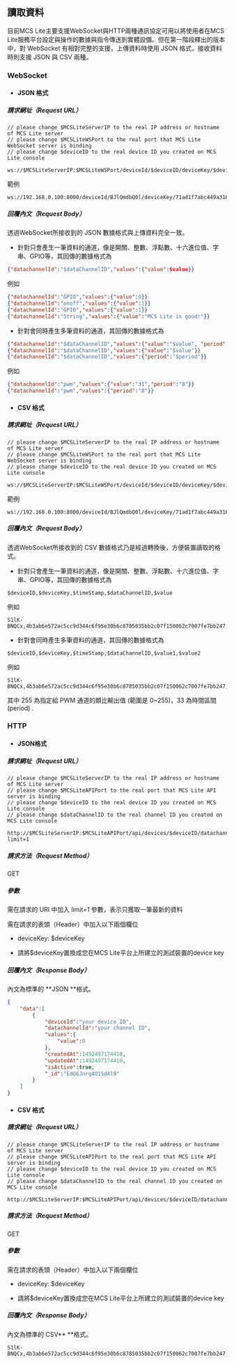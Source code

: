 ## 讀取資料

目前MCS Lite主要支援WebSocket與HTTP兩種通訊協定可用以將使用者在MCS Lite服務平台設定與操作的數據與指令傳送到實體設備。但在第一階段釋出的版本中，對 WebSocket 有相對完整的支援，上傳資料時使用 JSON 格式，接收資料時則支援 JSON 與 CSV 兩種。

### WebSocket

* #### JSON 格式

##### 請求網址（Request URL）

```
// please change $MCSLiteServerIP to the real IP address or hostname of MCS Lite server
// please change $MCSLiteWSPort to the real port that MCS Lite WebSocket server is binding
// please change $deviceID to the real device ID you created on MCS Lite console

ws://$MCSLiteServerIP:$MCSLiteWSPort/deviceId/$deviceID/deviceKey/$deviceKey/viewer
```

範例

```
ws://192.168.0.100:8000/deviceId/BJlQmdbQ0l/deviceKey/71ad1f7abc449a3168cc712291198f7de1ab5603e148dce1228c30e0bcea509f/viewer
```

##### 回覆內文（Request Body）

透過WebSocket所接收到的 JSON 數據格式與上傳資料完全一致。

* 針對只會產生一筆資料的通道，像是開關、整數、浮點數、十六進位值、字串、GPIO等，其回傳的數據格式為

```json
{"datachannelId":"$dataChannelID","values":{"value":$value}}
```

例如

```json
{"datachannelId":"GPIO","values":{"value":0}}
{"datachannelId":"onoff","values":{"value":1}}
{"datachannelId":"GPIO","values":{"value":1}}
{"datachannelId":"String","values":{"value":"MCS Lite is good!"}}
```

* 針對會同時產生多筆資料的通道，其回傳的數據格式為

```json
{"datachannelId":"$dataChannelID","values":{"value":"$value", "period":"$period"}}
{"datachannelId":"$dataChannelID","values":{"value":"$value"}}
{"datachannelId":"$dataChannelID","values":{"period":"$period"}}
```

例如

```json
{"datachannelId":"pwm","values":{"value":"31","period":"8"}}
{"datachannelId":"pwm","values":{"period":"8"}}
```

* #### CSV 格式

##### 請求網址（Request URL）

```
// please change $MCSLiteServerIP to the real IP address or hostname of MCS Lite server
// please change $MCSLiteWSPort to the real port that MCS Lite WebSocket server is binding
// please change $deviceID to the real device ID you created on MCS Lite console

ws://$MCSLiteServerIP:$MCSLiteWSPort/deviceId/$deviceID/deviceKey/$deviceKey/csv
```

範例

```
ws://192.168.0.100:8000/deviceId/BJlQmdbQ0l/deviceKey/71ad1f7abc449a3168cc712291198f7de1ab5603e148dce1228c30e0bcea509f/csv
```

##### 回覆內文（Request Body）

透過WebSocket所接收到的 CSV 數據格式乃是經過轉換後，方便裝置讀取的格式。

* 針對只會產生一筆資料的通道，像是開關、整數、浮點數、十六進位值、字串、GPIO等，其回傳的數據格式為

```
$deviceID,$deviceKey,$timeStamp,$dataChannelID,$value
```

例如

```
S1lK-BNQCx,4b3ab6e572ac5cc9d344c6f95e30b6c8785035bb2c07f150062c7007fe7bb247,1493108019302,control_gpio,1
```

* 針對會同時產生多筆資料的通道，其回傳的數據格式為

```
$deviceID,$deviceKey,$timeStamp,$dataChannelID,$value1,$value2
```

例如

```
S1lK-BNQCx,4b3ab6e572ac5cc9d344c6f95e30b6c8785035bb2c07f150062c7007fe7bb247,1493112039310,control_pwm,255,33
```

其中 255 為指定給 PWM 通道的類比輸出值 \(範圍是 0~255\)，33 為時間區間 \(period\)  .

### HTTP

* #### JSON格式

##### 請求網址（Request URL）

```
// please change $MCSLiteServerIP to the real IP address or hostname of MCS Lite server
// please change $MCSLiteAPIPort to the real port that MCS Lite API server is binding
// please change $deviceID to the real device ID you created on MCS Lite console
// please change $dataChannelID to the real channel ID you created on MCS Lite console

http://$MCSLiteServerIP:$MCSLiteAPIPort/api/devices/$deviceID/datachannels/$dataChannelID/datapoints?limit=1
```

##### 請求方法（Request Method）

GET

##### 參數

需在請求的 URI 中加入 limit=1 參數，表示只獲取一筆最新的資料

需在請求的表頭（Header）中加入以下兩個欄位

* deviceKey: $deviceKey

* 請將$deviceKey置換成您在MCS Lite平台上所建立的測試裝置的device key

##### 回覆內文（Response Body）

內文為標準的 **JSON **格式。

```json
{
    "data":[
        {
            "deviceId":"your device ID",
            "datachannelId":"your channel ID",
            "values":{
                "value":0
            },
            "createdAt":1492497174410,
            "updatedAt":1492497174410,
            "isActive":true,
            "_id":"EdG6Jnrq4O1Sd4l9"
        }
    ]
}
```

* #### CSV 格式

##### 請求網址（Request URL）

```
// please change $MCSLiteServerIP to the real IP address or hostname of MCS Lite server
// please change $MCSLiteAPIPort to the real port that MCS Lite API server is binding
// please change $deviceID to the real device ID you created on MCS Lite console
// please change $dataChannelID to the real channel ID you created on MCS Lite console

http://$MCSLiteServerIP:$MCSLiteAPIPort/api/devices/$deviceID/datachannels/$dataChannelID/datapoints.csv
```

##### 請求方法（Request Method）

GET

##### 參數

需在請求的表頭（Header）中加入以下兩個欄位

* deviceKey: $deviceKey

* 請將$deviceKey置換成您在MCS Lite平台上所建立的測試裝置的device key

##### 回覆內文（Response Body）

內文為標準的 CSV** **格式。

```
S1lK-BNQCx,4b3ab6e572ac5cc9d344c6f95e30b6c8785035bb2c07f150062c7007fe7bb247,1493108019302,control_gpio,1
```
